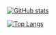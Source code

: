 [![GitHub stats](https://github-readme-stats.vercel.app/api?username=subreme&show_icons=true&count_private=true&theme=github_dark)](https://github.com/subreme)

[![Top Langs](https://github-readme-stats.vercel.app/api/top-langs/?username=subreme&layout=compact&langs_count=4&theme=github_dark&card_width=445)](https://github.com/subreme)
